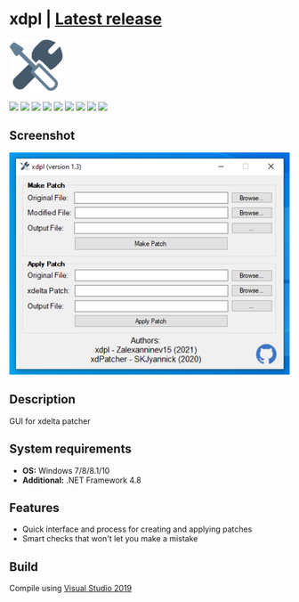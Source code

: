 # xdpl | [Latest release](https://github.com/Zalexanninev15/xdpl/releases/latest)

![](https://github.com/Zalexanninev15/xdpl/blob/master/logo.png?raw=true)

[![](https://img.shields.io/badge/OS-Windows-informational?logo=windows)](https://github.com/Zalexanninev15/xdpl)
[![](https://img.shields.io/github/v/release/Zalexanninev15/xdpl)](https://github.com/Zalexanninev15/xdpl/releases/latest)
[![](https://img.shields.io/github/downloads/Zalexanninev15/xdpl/total.svg)](https://github.com/Zalexanninev15/xdpl/releases)
[![](https://img.shields.io/github/last-commit/Zalexanninev15/xdpl)](https://github.com/Zalexanninev15/xdpl/commits/master)
[![](https://img.shields.io/github/stars/Zalexanninev15/xdpl.svg)](https://github.com/Zalexanninev15/xdpl/stargazers)
[![](https://img.shields.io/badge/license-GPLv3-ligthgreen.svg)](LICENSE)
[![](https://img.shields.io/badge/donate_and_read_news-Boosty-F0672B.svg)](https://boosty.to/maxik-zalexanninev15)
[![](https://img.shields.io/badge/donate-QIWI-FF8C00.svg)](https://qiwi.com/n/ZALEXANNINEV15)
[![](https://img.shields.io/badge/donate-YooMoney-8B3FFD.svg)](https://yoomoney.ru/to/410015106319420)

## Screenshot
![](https://github.com/Zalexanninev15/xdpl/blob/master/screenshot.png?raw=true)

## Description
GUI for xdelta patcher

## System requirements
* **OS:** Windows 7/8/8.1/10
* **Additional:** .NET Framework 4.8

## Features

* Quick interface and process for creating and applying patches
* Smart checks that won't let you make a mistake

## Build
Compile using [Visual Studio 2019](https://visualstudio.microsoft.com/vs)
